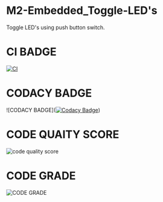 # M2-Embedded_Toggle-LED's
Toggle LED's using push button switch.
# CI BADGE
[![CI](https://github.com/DodlaSreekanth/M2-Embedded_Toggle-LED-s/actions/workflows/main.yml/badge.svg)](https://github.com/DodlaSreekanth/M2-Embedded_Toggle-LED-s/actions/workflows/main.yml)
# CODACY BADGE
![CODACY BADGE]([![Codacy Badge](https://app.codacy.com/project/badge/Grade/8284e9081d3d4d88ad7fbd6b35a784bc)](https://www.codacy.com/gh/DodlaSreekanth/M2-Embedded_Toggle-LED-s/dashboard?utm_source=github.com&amp;utm_medium=referral&amp;utm_content=DodlaSreekanth/M2-Embedded_Toggle-LED-s&amp;utm_campaign=Badge_Grade))

# CODE QUAITY SCORE
![code quality score](https://api.codiga.io/project/30188/score/svg)

# CODE GRADE
![CODE GRADE](https://api.codiga.io/project/30188/status/svg)


